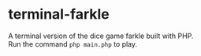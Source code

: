 # terminal-farkle
A terminal version of the dice game farkle built with PHP.\
Run the command `php main.php` to play.
